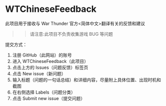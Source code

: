 # WTChineseFeedback
此项目用于接收与 War Thunder 官方<简体中文>翻译有关的反馈和建议
>> 请注意:此项目不负责收集游戏 BUG 等问题


提交方式：
1. 注册 GitHub（此网站）的账号
2. 进入 WTChineseFeedback（此项目）
3. 点击上方的 Issues（问题反馈）标签页
4. 点击 New issue（新问题）
5. 输入标题（问题的一句话总结）和详细内容，尽量附上具体位置、出现时机和截图
6. 在右侧选择 Labels（问题分类）
7. 点击 Submit new issue（提交问题）
